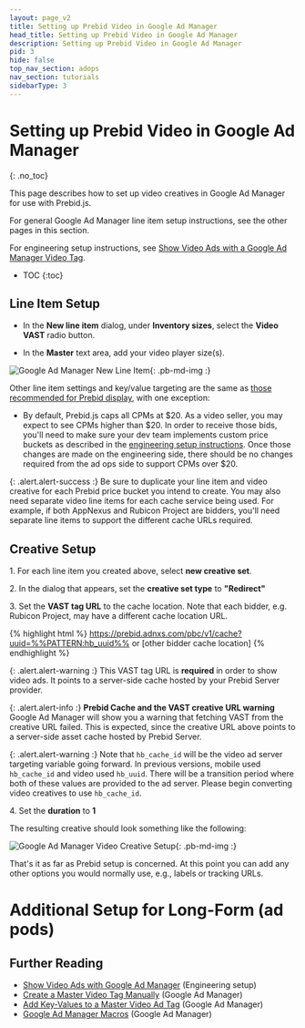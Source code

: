 ```yaml
---
layout: page_v2
title: Setting up Prebid Video in Google Ad Manager
head_title: Setting up Prebid Video in Google Ad Manager
description: Setting up Prebid Video in Google Ad Manager
pid: 3
hide: false
top_nav_section: adops
nav_section: tutorials
sidebarType: 3
---
```




# Setting up Prebid Video in Google Ad Manager
{: .no_toc}

This page describes how to set up video creatives in Google Ad Manager for use with Prebid.js.

For general Google Ad Manager line item setup instructions, see the other pages in this section.

For engineering setup instructions, see
[Show Video Ads with a Google Ad Manager Video Tag]({{site.baseurl}}/dev-docs/show-video-with-a-dfp-video-tag.html).

* TOC
{:toc}

## Line Item Setup

- In the **New line item** dialog, under **Inventory sizes**, select the **Video VAST** radio button.

- In the **Master** text area, add your video player size(s).

![Google Ad Manager New Line Item]({{site.baseurl}}/assets/images/ad-ops/dfp-creative-setup/dfp-creative-setup-03.png){: .pb-md-img :}

Other line item settings and key/value targeting are the same as [those recommended for Prebid display]({{site.baseurl}}/adops/step-by-step.html#step-1-add-a-line-item), with one exception:

+ By default, Prebid.js caps all CPMs at $20.  As a video seller, you may expect to see CPMs higher than $20.  In order to receive those bids, you'll need to make sure your dev team implements custom price buckets as described in the [engineering setup instructions]({{site.baseurl}}/dev-docs/show-video-with-a-dfp-video-tag.html).  Once those changes are made on the engineering side, there should be no changes required from the ad ops side to support CPMs over $20.

{: .alert.alert-success :}
Be sure to duplicate your line item and video creative for each Prebid price bucket you intend to create. You may also need separate video line items for each cache service being used. For example, if both AppNexus and Rubicon Project are bidders, you'll need separate line items to support the different cache URLs required.

## Creative Setup

1\. For each line item you created above, select **new creative set**.

2\. In the dialog that appears, set the **creative set type** to **"Redirect"**

3\. Set the **VAST tag URL** to the cache location. Note that each bidder, e.g. Rubicon Project, may have a different cache location URL.

{% highlight html %}
   https://prebid.adnxs.com/pbc/v1/cache?uuid=%%PATTERN:hb_uuid%%
or
   [other bidder cache location]
{% endhighlight %}

   {: .alert.alert-warning :}
   This VAST tag URL is **required** in order to show video ads.  It points to
   a server-side cache hosted by your Prebid Server provider.

   {: .alert.alert-info :}
   **Prebid Cache and the VAST creative URL warning**  
   Google Ad Manager will show you a warning that fetching VAST from the creative
   URL failed.  This is expected, since the creative URL above points
   to a server-side asset cache hosted by Prebid Server.

   {: .alert.alert-warning :}
   Note that `hb_cache_id` will be the video ad server targeting variable going forward.
   In previous versions, mobile used `hb_cache_id` and video used `hb_uuid`. There will be a
   transition period where both of these values are provided to the ad server.
   Please begin converting video creatives to use `hb_cache_id`.

4\. Set the **duration** to **1**

The resulting creative should look something like the following:

![Google Ad Manager Video Creative Setup]({{site.baseurl}}/assets/images/ad-ops/dfp-creative-setup/dfp-creative-setup-04.png){: .pb-md-img :}

That's it as far as Prebid setup is concerned.  At this point you can add any other options you would normally use, e.g., labels or tracking URLs.

# Additional Setup for Long-Form (ad pods)

## Further Reading

+ [Show Video Ads with Google Ad Manager]({{site.baseurl}}/dev-docs/show-video-with-a-dfp-video-tag.html) (Engineering setup)
+ [Create a Master Video Tag Manually](https://support.google.com/dfp_premium/answer/1068325?hl=en&ref_topic=2480647) (Google Ad Manager)
+ [Add Key-Values to a Master Video Ad Tag](https://support.google.com/dfp_premium/answer/1080597) (Google Ad Manager)
+ [Google Ad Manager Macros](https://support.google.com/dfp_premium/answer/1242718) (Google Ad Manager)
